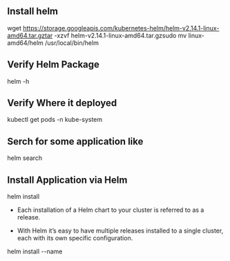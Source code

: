 ## Install helm

wget https://storage.googleapis.com/kubernetes-helm/helm-v2.14.1-linux-amd64.tar.gztar -xzvf helm-v2.14.1-linux-amd64.tar.gzsudo mv linux-amd64/helm /usr/local/bin/helm

## Verify Helm Package

helm -h

## Verify Where it deployed

kubectl get pods -n kube-system



## Serch for some application like

helm search <Application Name>



## Install Application via Helm

helm install <Application Name>

- Each installation of a Helm chart to your cluster is referred to as a release.

- With Helm it’s easy to have multiple releases installed to a single cluster, each with its own specific configuration.



helm install --name <releasename> <ApplicationName>
